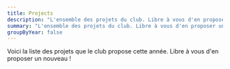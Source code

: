 ```yaml
---
title: Projects
description: "L'ensemble des projets du club. Libre à vous d'en proposer un nouveau !"
summary: "L'ensemble des projets du club. Libre à vous d'en proposer un nouveau !"
groupByYear: false
---
```


Voici la liste des projets que le club propose cette année. Libre à vous d'en proposer un nouveau !
